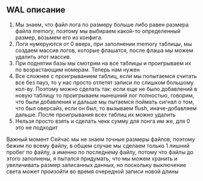 ## WAL описание
1. Мы знаем, что файл лога по размеру больше либо равен размера файла memory, поэтому мы выбираем какой-то
определенный размер, возьмем его из конфига.
2. Логи нумеруются от 0 вверх, при заполнении memory таблицы, мы создаем массив логов, которые флашатся, после флаша
мы можем удалить этот массив.
3. При поднятии базы мы смотрим на все таблицы и проигрываем их по возрастающим номерам. Теперь нам нужен 
4. Все сложнее с проигрыванием таблиц, если мы попытаемся считать все без пауз, то у нас просто отлетят записи
по слишком большому кол-ву. Поэтому можно сделать так: если еще не было добавлений в новую таблицу то проигрываем
нынешний лог полностью, говорим, что были добавления и дальше мы пытаемся поймать сигнал о том, что был оверсайз, 
если он был, то вызываем flush, иначе-добавляем дальше. После проигрывания всех таблиц их можно удалить
5. Нельзя просто взять и сделать чекк сумму для лонга им же, для 0 это не подходит



Важный момент
Сейчас мы не знаем точные размеры файлов, поэтому бежим по всему файлу, в общем случае мы сделаем только 1 лишний пробег по файлу,
а именно по последнему файлу, потому что файлы до этого заполнены, я пытался придумать, что мы можем хранить и увеличивать
размер записанных данных, но поскольку выключение света может произойти во время очередной записи новой длины